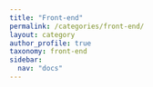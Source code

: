 ```yaml
---
title: "Front-end"
permalink: /categories/front-end/
layout: category
author_profile: true
taxonomy: front-end
sidebar:
  nav: "docs"
---
```

